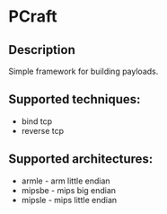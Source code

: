 # PCraft

## Description
Simple framework for building payloads.

## Supported techniques:
* bind tcp
* reverse tcp

## Supported architectures:
* armle - arm little endian
* mipsbe - mips big endian
* mipsle - mips little endian
